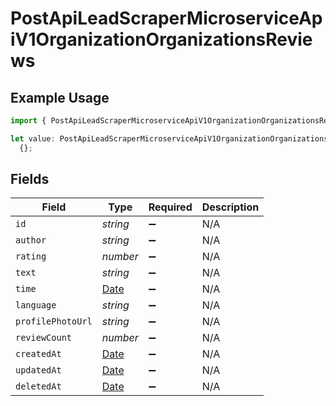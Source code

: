 # PostApiLeadScraperMicroserviceApiV1OrganizationOrganizationsReviews

## Example Usage

```typescript
import { PostApiLeadScraperMicroserviceApiV1OrganizationOrganizationsReviews } from "oppulence-backend-sdk/models/operations";

let value: PostApiLeadScraperMicroserviceApiV1OrganizationOrganizationsReviews =
  {};
```

## Fields

| Field                                                                                         | Type                                                                                          | Required                                                                                      | Description                                                                                   |
| --------------------------------------------------------------------------------------------- | --------------------------------------------------------------------------------------------- | --------------------------------------------------------------------------------------------- | --------------------------------------------------------------------------------------------- |
| `id`                                                                                          | *string*                                                                                      | :heavy_minus_sign:                                                                            | N/A                                                                                           |
| `author`                                                                                      | *string*                                                                                      | :heavy_minus_sign:                                                                            | N/A                                                                                           |
| `rating`                                                                                      | *number*                                                                                      | :heavy_minus_sign:                                                                            | N/A                                                                                           |
| `text`                                                                                        | *string*                                                                                      | :heavy_minus_sign:                                                                            | N/A                                                                                           |
| `time`                                                                                        | [Date](https://developer.mozilla.org/en-US/docs/Web/JavaScript/Reference/Global_Objects/Date) | :heavy_minus_sign:                                                                            | N/A                                                                                           |
| `language`                                                                                    | *string*                                                                                      | :heavy_minus_sign:                                                                            | N/A                                                                                           |
| `profilePhotoUrl`                                                                             | *string*                                                                                      | :heavy_minus_sign:                                                                            | N/A                                                                                           |
| `reviewCount`                                                                                 | *number*                                                                                      | :heavy_minus_sign:                                                                            | N/A                                                                                           |
| `createdAt`                                                                                   | [Date](https://developer.mozilla.org/en-US/docs/Web/JavaScript/Reference/Global_Objects/Date) | :heavy_minus_sign:                                                                            | N/A                                                                                           |
| `updatedAt`                                                                                   | [Date](https://developer.mozilla.org/en-US/docs/Web/JavaScript/Reference/Global_Objects/Date) | :heavy_minus_sign:                                                                            | N/A                                                                                           |
| `deletedAt`                                                                                   | [Date](https://developer.mozilla.org/en-US/docs/Web/JavaScript/Reference/Global_Objects/Date) | :heavy_minus_sign:                                                                            | N/A                                                                                           |
